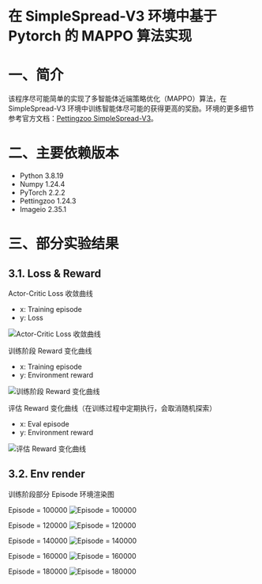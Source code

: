# 在 SimpleSpread-V3 环境中基于 Pytorch 的 MAPPO 算法实现

# 一、简介

该程序尽可能简单的实现了多智能体近端策略优化（MAPPO）算法，在 SimpleSpread-V3 环境中训练智能体尽可能的获得更高的奖励。环境的更多细节参考官方文档：[Pettingzoo SimpleSpread-V3](https://pettingzoo.farama.org/environments/mpe/simple_spread/)。

# 二、主要依赖版本

- Python 3.8.19
- Numpy  1.24.4
- PyTorch 2.2.2
- Pettingzoo 1.24.3
- Imageio 2.35.1

# 三、部分实验结果

## 3.1. Loss & Reward

Actor-Critic Loss 收敛曲线

- x: Training episode
- y: Loss

![Actor-Critic Loss 收敛曲线](doc/ex_ac_loss.png)

训练阶段 Reward 变化曲线

- x: Training episode
- y: Environment reward

![训练阶段 Reward 变化曲线](doc/ex_train_reward.png)

评估 Reward 变化曲线（在训练过程中定期执行，会取消随机探索）

- x: Eval episode
- y: Environment reward

![评估 Reward 变化曲线](doc/ex_eval_reward.png)

## 3.2. Env render

训练阶段部分 Episode 环境渲染图

Episode = 100000
![Episode = 100000](doc/env_100000.gif)

Episode = 120000
![Episode = 120000](doc/env_120000.gif)

Episode = 140000
![Episode = 140000](doc/env_140000.gif)

Episode = 160000
![Episode = 160000](doc/env_160000.gif)

Episode = 180000
![Episode = 180000](doc/env_180000.gif)